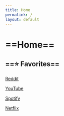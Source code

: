 ```yaml
---
title: Home
permalink: /
layout: default
---
```

# ==Home==

## ==⭐️ Favorites==

[Reddit](http://reddit.com)

[YouTube](http://youtube.com)

[Spotify](http://open.spotify.com)

[Netflix](http://netflix.com)
